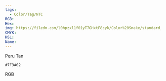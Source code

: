 ```yaml
---
tags:
  - Color/Tag/NTC
RGB:
Hex:
img: https://filedn.com/l0hpzxl1f01yT7GHxtF8cyk/Color%20Snake/standard_csv_to_svg/7F3A02.svg
CMYK:
HSL:
Name:
---
```

Peru Tan
```palette
#7F3A02
```
RGB
